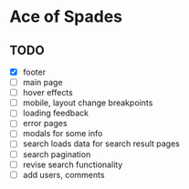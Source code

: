 # Ace of Spades

## TODO

- [x] footer
- [ ] main page
- [ ] hover effects
- [ ] mobile, layout change breakpoints
- [ ] loading feedback
- [ ] error pages
- [ ] modals for some info
- [ ] search loads data for search result pages
- [ ] search pagination
- [ ] revise search functionality
- [ ] add users, comments
